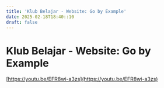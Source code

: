```yaml
---
title: 'Klub Belajar - Website: Go by Example'
date: 2025-02-18T18:40::10
draft: false
---
```


# Klub Belajar - Website: Go by Example

[https://youtu.be/EFR8wi-a3zs](https://youtu.be/EFR8wi-a3zs)
